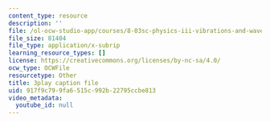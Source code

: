 ```yaml
---
content_type: resource
description: ''
file: /ol-ocw-studio-app/courses/8-03sc-physics-iii-vibrations-and-waves-fall-2016/917f9c799fa6515c992b22795ccbe813_QxemLb8-5AA.vtt
file_size: 81404
file_type: application/x-subrip
learning_resource_types: []
license: https://creativecommons.org/licenses/by-nc-sa/4.0/
ocw_type: OCWFile
resourcetype: Other
title: 3play caption file
uid: 917f9c79-9fa6-515c-992b-22795ccbe813
video_metadata:
  youtube_id: null
---
```

